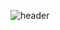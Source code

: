 ![header](https://capsule-render.vercel.app/api?type=waving&text=🖐️%20안녕하세요,%20I'm%20Hyemin.&fontSize=40&fontColor=FFFFF0&color=gradientolor=gradient&customColorList=15)
